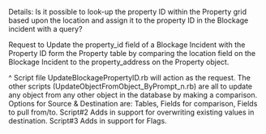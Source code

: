 Details: Is it possible to look-up the property ID within the Property grid based upon the location and assign it to the property ID in the Blockage incident with a query?

Request to Update the property_id field of a Blockage Incident with the Property ID form the Property table by comparing the location field on the Blockage Incident to the property_address on the Property object.

^ Script file UpdateBlockagePropertyID.rb will action as the request.
The other scripts (UpdateObjectFromObject_ByPrompt_n.rb) are all to update any object from any other object in the database by making a comparison. Options for Source & Destination are: Tables, Fields for comparison, Fields to pull from/to.
Script#2 Adds in support for overwriting existing values in destination.
Script#3 Adds in support for Flags.